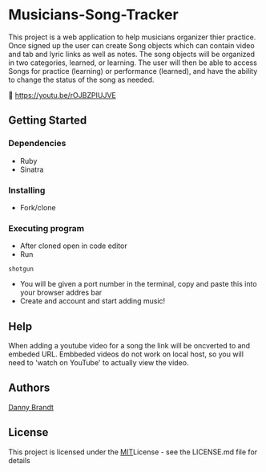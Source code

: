 # Musicians-Song-Tracker

This project is a web application to help musicians organizer thier practice.
Once signed up the user can create Song objects which can contain video and tab and lyric links as well as notes.
The song objects will be organized in two categories, learned, or learning. The user will then be able to 
access Songs for practice (learning) or performance (learned), and have the ability to change the status of the song as needed.

🎥 https://youtu.be/rOJBZPIUJVE

## Getting Started

### Dependencies

* Ruby
* Sinatra

### Installing

* Fork/clone

### Executing program

* After cloned open in code editor
* Run
```
shotgun
```
* You will be given a port number in the terminal, copy and paste this into your browser addres bar
* Create and account and start adding music!

## Help

When adding a youtube video for a song the link will be oncverted to and embeded URL. Embbeded videos
do not work on local host, so you will need to 'watch on YouTube' to actually view the video.

## Authors

[Danny Brandt](https://www.linkedin.com/in/dbrandt1990/)

## License

This project is licensed under the [MIT](https://choosealicense.com/licenses/mit/)License - see the LICENSE.md file for details
